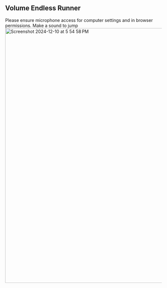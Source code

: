## Volume Endless Runner
Please ensure microphone access for computer settings and in browser permissions.
Make a sound to jump
<img width="818" alt="Screenshot 2024-12-10 at 5 54 58 PM" src="https://github.com/user-attachments/assets/cac0d98e-c18f-490e-8cb5-c4be2ed3ef1a">

